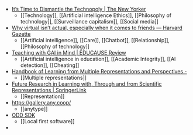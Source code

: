 - [It’s Time to Dismantle the Technopoly | The New Yorker](https://www.newyorker.com/tech/annals-of-technology/its-time-to-dismantle-the-technopoly)
	- [[Technology]], [[Artificial intelligence Ethics]], [[Philosophy of technology]], [[Surveillance capitalism]], [[Social media]]
- [Why virtual isn’t actual, especially when it comes to friends — Harvard Gazette](https://news.harvard.edu/gazette/story/2023/12/why-virtual-isnt-actual-especially-when-it-comes-to-friends/)
	- [[Artificial intelligence]], [[Care]], [[Chatbot]], [[Relationship]], [[Philosophy of technology]]
- [Teaching with GAI in Mind | EDUCAUSE Review](https://er.educause.edu/articles/2023/12/teaching-with-gai-in-mind)
	- [[Artificial intelligence in education]], [[Academic Integrity]], [[AI detection]], [[Cheating]]
- [Handbook of Learning from Multiple Representations and Perspectives -](https://www.routledge.com/Handbook-of-Learning-from-Multiple-Representations-and-Perspectives/Van-Meter-List-Lombardi-Kendeou/p/book/9780367001179)
	- [[Multiple representations]]
- [Future Research in Learning with, Through and from Scientific Representations | SpringerLink](https://link.springer.com/chapter/10.1007/978-3-030-24013-4_10)
	- [[Representation]]
- https://gallery.any.coop/
	- [[anytype]]
- [ODD SDK](https://odd.dev/)
	- [[Local first software]]
-